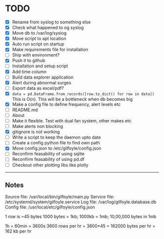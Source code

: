 # TODO

- [x] Rename from syslog to something else
- [x] Check what happened to og syslog
- [x] Move db to /var/log/syslog
- [x] Move script to apt location
- [x] Auto run script on startup
- [x] Make requirements file for installation
- [ ] Ship with environment?
- [x] Push it to github
- [ ] Installation and setup script
- [x] Add time column
- [ ] Build data explorer application
- [x] Alert during abnormal surges
- [ ] Export data as excel/pdf?
- [x] ``data = pd.DataFrame.from_records([row.to_dict() for row in data])`` This is O(n). This will be a bottleneck when db becomes big
- [x] Make a config file to define frequency, alert levels etc
- [ ] README.md
- [ ] About
- [ ] Make it flexible. Test with dual fan system, other makes etc
- [ ] Make alerts non blocking
- [x] gitignore is not working
- [ ] Write a script to keep the daemon upto date
- [ ] Create a config python file to find own path
- [x] Move config.json to /etc/gilfoyle/config.json
- [ ] Reconfirm feasability of using sqlite
- [ ] Reconfirm feasability of using pd.df
- [ ] Checkout other plotting libs like plotly

---

## Notes

Source file:  /usr/local/bin/gilfoyle/main.py
Service file: /etc/systemd/system/gilfoyle.service
Log file:     /var/log/gilfoyle.database.db
Config file:  /usr/local/etc/gilfoyle/config.json


1 row is ~45 bytes
1000 bytes = 1kb; 1000kb = 1mb; 10,00,000 bytes in 1mb

1h = 60min = 3600s
3600 rows per hr = 3600*45 = 162000 bytes per hr = 162 kb per hr

